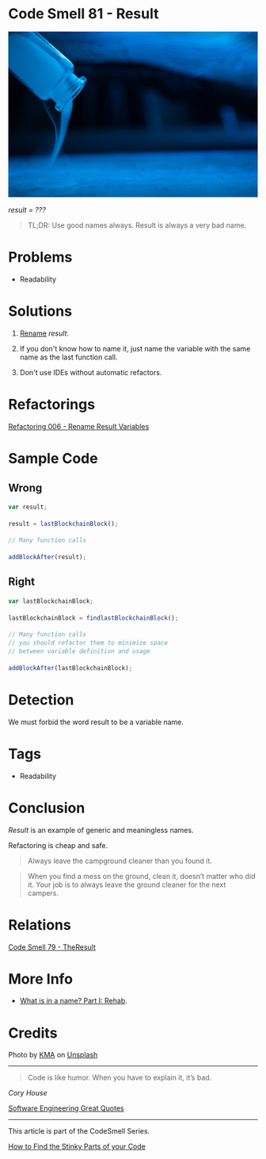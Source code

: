 # Code Smell 81 - Result

![Code Smell 81 - Result](Code%20Smell%2081%20-%20Result.jpg)

*result = ???*

> TL;DR: Use good names always. Result is always a very bad name.

# Problems

- Readability

# Solutions

1. [Rename](https://github.com/mcsee/Software-Design-Articles/tree/main/Articles/Refactorings/Refactoring%20006%20-%20Rename%20Result%20Variables/readme.md) *result*.

2. If you don't know how to name it, just name the variable with the same name as the last function call.

3. Don't use IDEs without automatic refactors.

# Refactorings

[Refactoring 006 - Rename Result Variables](https://github.com/mcsee/Software-Design-Articles/tree/main/Articles/Refactorings/Refactoring%20006%20-%20Rename%20Result%20Variables/readme.md)

# Sample Code

## Wrong

[Gist Url]: # (https://gist.github.com/mcsee/9d1f20a108047109bf229baf1c4c9976)

```javascript
var result;

result = lastBlockchainBlock();

// Many function calls

addBlockAfter(result);
```

## Right

[Gist Url]: # (https://gist.github.com/mcsee/75488df759013fcc4f3381b1006b7f82)

```javascript
var lastBlockchainBlock;

lastBlockchainBlock = findlastBlockchainBlock();

// Many function calls 
// you should refactor them to minimize space
// between variable definition and usage

addBlockAfter(lastBlockchainBlock);
```

# Detection

We must forbid the word result to be a variable name. 

# Tags

- Readability

# Conclusion

*Result* is an example of generic and meaningless names. 

Refactoring is cheap and safe.

> Always leave the campground cleaner than you found it.

> When you find a mess on the ground, clean it, doesn’t matter who did it. Your job is to always leave the ground cleaner for the next campers.

# Relations

[Code Smell 79 - TheResult](https://github.com/mcsee/Software-Design-Articles/tree/main/Articles/Code%20Smells/Code%20Smell%2079%20-%20TheResult/readme.md)

# More Info

- [What is in a name? Part I: Rehab](https://github.com/mcsee/Software-Design-Articles/tree/main/Articles/Theory/What%20exactly%20is%20a%20name%20-%20Part%20II%20Rehab/readme.md).

# Credits

Photo by [KMA](https://unsplash.com/@kmaimg) on [Unsplash](https://unsplash.com/s/photos/magician)
  
* * *

> Code is like humor. When you have to explain it, it’s bad.

_Cory House_
 
[Software Engineering Great Quotes](https://github.com/mcsee/Software-Design-Articles/tree/main/Articles/Quotes/Software%20Engineering%20Great%20Quotes/readme.md)

* * *

This article is part of the CodeSmell Series.

[How to Find the Stinky Parts of your Code](https://github.com/mcsee/Software-Design-Articles/tree/main/Articles/Code%20Smells/How%20to%20Find%20the%20Stinky%20parts%20of%20your%20Code/readme.md)